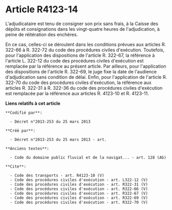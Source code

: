 # Article R4123-14

L'adjudicataire est tenu de consigner son prix sans frais, à la Caisse des dépôts et consignations dans les vingt-quatre
heures de l'adjudication, à peine de réitération des enchères. 

En ce cas, celles-ci se déroulent dans les conditions prévues aux articles R. 322-66 à R. 322-72 du code des procédures
civiles d'exécution. Toutefois, pour l'application des dispositions de l'article R. 322-67, la référence à l'article L.
322-12 du code des procédures civiles d'exécution est remplacée par la référence au présent article. Par ailleurs, pour
l'application des dispositions de l'article R. 322-69, le juge fixe la date de l'audience d'adjudication sans condition de
délai. Enfin, pour l'application de l'article R. 322-70 du code des procédures civiles d'exécution, la référence aux articles
R. 322-31 à R. 322-36 du code des procédures civiles d'exécution est remplacée par la référence aux articles R. 4123-10 et R.
4123-11.

**Liens relatifs à cet article**

	**Codifié par**:

	  - Décret n°2013-253 du 25 mars 2013

	**Créé par**:

	  - Décret n°2013-253 du 25 mars 2013 - art.

	**Anciens textes**:

	  - Code du domaine public fluvial et de la navigat... - art. 128 (Ab)

	**Cite**:

	  - Code des transports - art. R4123-10 (V)
	  - Code des procédures civiles d'exécution - art. L322-12 (V)
	  - Code des procédures civiles d'exécution - art. R322-31 (V)
	  - Code des procédures civiles d'exécution - art. R322-66 (V)
	  - Code des procédures civiles d'exécution - art. R322-67 (V)
	  - Code des procédures civiles d'exécution - art. R322-69 (V)
	  - Code des procédures civiles d'exécution - art. R322-70 (V)
